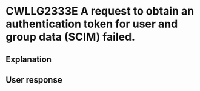 # CWLLG2333E A request to obtain an authentication token for user and group data (SCIM) failed.

## Explanation

## User response